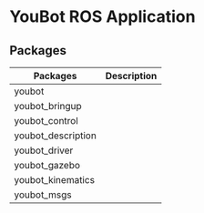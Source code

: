 # YouBot ROS Application

## Packages

| Packages | Description |
| ------ | ------ |
| youbot |  |
| youbot_bringup |  |
| youbot_control |  |
| youbot_description |  |
| youbot_driver |  |
| youbot_gazebo |  |
| youbot_kinematics |  |
| youbot_msgs |  |